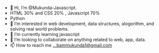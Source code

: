 - 👋 Hi, I’m @Mukunda-Javascript.
- HTML 30% and CSS 20% , Javascript 70%
- Python
- 👀 I’m interested in web development, data structures, alogorithm, and solving real world problems.
- 🌱 I’m currently learning javascript
- 💞️ I’m looking to collaborate on anything related to web, app, data.
- 📫 How to reach me ...bammukunda1@gmail.com

<!---
Mukunda-python/Mukunda-python is a ✨ special ✨ repository because its `README.md` (this file) appears on your GitHub profile.
You can click the Preview link to take a look at your changes.
--->
